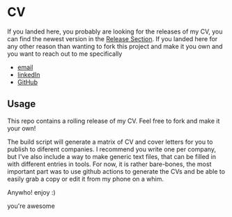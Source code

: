 # CV

If you landed here, you probably are looking for the releases of my CV, you can find the newest version in the [Release Section](https://github.com/jeanlego/CV/releases).
If you landed here for any other reason than wanting to fork this project and make it you own and you want to reach out to me specifically

- [email](mailto:jeanphilippe.legault@unb.ca)
- [linkedIn](https://www.linkedin.com/in/jean-philippe-legault-1489ab173)
- [GitHub](https://github.com/jeanlego)
  
## Usage

This repo contains a rolling release of my CV.
Feel free to fork and make it your own!

The build script will generate a matrix of CV and cover letters for you to publish to diferent companies.
I recommend you write one per company, but I've also include a way to make generic text files, that can be filled in with different entries in tools.
For now, it is rather bare-bones, the most important part was to use github actions to generate the CVs and be able to easily grab a copy or edit it from my phone on a whim.

Anywho! enjoy :) 

you're awesome
